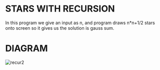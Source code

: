 # STARS WITH RECURSION
In this program we give an input as n, and program draws n*n+1/2 stars onto screen so it gives us the solution is gauss sum.
# DIAGRAM
![recur2](https://user-images.githubusercontent.com/89015461/186407400-e211f20d-e90d-4aa6-ae52-c414f59fb986.png)
